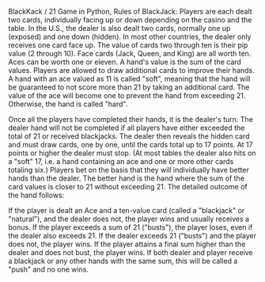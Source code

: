 BlackKack / 21 Game in Python,
Rules of BlackJack: 
Players are each dealt two cards, individually facing up or down depending on the casino and the table. In the U.S., the dealer is also dealt two cards, normally one up (exposed) and one down (hidden). In most other countries, the dealer only receives one card face up. The value of cards two through ten is their pip value (2 through 10). Face cards (Jack, Queen, and King) are all worth ten. Aces can be worth one or eleven. A hand's value is the sum of the card values. Players are allowed to draw additional cards to improve their hands. A hand with an ace valued as 11 is called "soft", meaning that the hand will be guaranteed to not score more than 21 by taking an additional card. The value of the ace will become one to prevent the hand from exceeding 21. Otherwise, the hand is called "hard".

Once all the players have completed their hands, it is the dealer's turn. The dealer hand will not be completed if all players have either exceeded the total of 21 or received blackjacks. The dealer then reveals the hidden card and must draw cards, one by one, until the cards total up to 17 points. At 17 points or higher the dealer must stop. (At most tables the dealer also hits on a "soft" 17, i.e. a hand containing an ace and one or more other cards totaling six.) Players bet on the basis that they will individually have better hands than the dealer. The better hand is the hand where the sum of the card values is closer to 21 without exceeding 21. The detailed outcome of the hand follows:

If the player is dealt an Ace and a ten-value card (called a "blackjack" or "natural"), and the dealer does not, the player wins and usually receives a bonus.
If the player exceeds a sum of 21 ("busts"), the player loses, even if the dealer also exceeds 21.
If the dealer exceeds 21 ("busts") and the player does not, the player wins.
If the player attains a final sum higher than the dealer and does not bust, the player wins.
If both dealer and player receive a blackjack or any other hands with the same sum, this will be called a "push" and no one wins.
